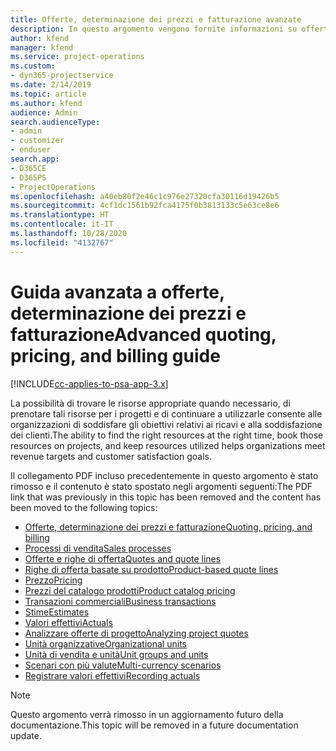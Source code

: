 ```yaml
---
title: Offerte, determinazione dei prezzi e fatturazione avanzate
description: In questo argomento vengono fornite informazioni su offerte, fatturazione e determinazione dei prezzi in Project Service Automation.
author: kfend
manager: kfend
ms.service: project-operations
ms.custom:
- dyn365-projectservice
ms.date: 2/14/2019
ms.topic: article
ms.author: kfend
audience: Admin
search.audienceType:
- admin
- customizer
- enduser
search.app:
- D365CE
- D365PS
- ProjectOperations
ms.openlocfilehash: a40eb80f2e46c1c976e27320cfa30116d19426b5
ms.sourcegitcommit: 4cf1dc1561b92fca4175f0b3813133c5e63ce8e6
ms.translationtype: HT
ms.contentlocale: it-IT
ms.lasthandoff: 10/28/2020
ms.locfileid: "4132767"
---
```

# <a name="advanced-quoting-pricing-and-billing-guide"></a><span data-ttu-id="b39a0-103">Guida avanzata a offerte, determinazione dei prezzi e fatturazione</span><span class="sxs-lookup"><span data-stu-id="b39a0-103">Advanced quoting, pricing, and billing guide</span></span>

[!INCLUDE[cc-applies-to-psa-app-3.x](../../includes/cc-applies-to-psa-app-3x.md)]

<span data-ttu-id="b39a0-104">La possibilità di trovare le risorse appropriate quando necessario, di prenotare tali risorse per i progetti e di continuare a utilizzarle consente alle organizzazioni di soddisfare gli obiettivi relativi ai ricavi e alla soddisfazione dei clienti.</span><span class="sxs-lookup"><span data-stu-id="b39a0-104">The ability to find the right resources at the right time, book those resources on projects, and keep resources utilized helps organizations meet revenue targets and customer satisfaction goals.</span></span> 

<span data-ttu-id="b39a0-105">Il collegamento PDF incluso precedentemente in questo argomento è stato rimosso e il contenuto è stato spostato negli argomenti seguenti:</span><span class="sxs-lookup"><span data-stu-id="b39a0-105">The PDF link that was previously in this topic has been removed and the content has been moved to the following topics:</span></span>

- [<span data-ttu-id="b39a0-106">Offerte, determinazione dei prezzi e fatturazione</span><span class="sxs-lookup"><span data-stu-id="b39a0-106">Quoting, pricing, and billing</span></span>](../quote-bill-price.md)
- [<span data-ttu-id="b39a0-107">Processi di vendita</span><span class="sxs-lookup"><span data-stu-id="b39a0-107">Sales processes</span></span>](../basic-sales-process.md)
- [<span data-ttu-id="b39a0-108">Offerte e righe di offerta</span><span class="sxs-lookup"><span data-stu-id="b39a0-108">Quotes and quote lines</span></span>](../basic-quote-lines.md)
- [<span data-ttu-id="b39a0-109">Righe di offerta basate su prodotto</span><span class="sxs-lookup"><span data-stu-id="b39a0-109">Product-based quote lines</span></span>](../product-based-quote-lines.md)
- [<span data-ttu-id="b39a0-110">Prezzo</span><span class="sxs-lookup"><span data-stu-id="b39a0-110">Pricing</span></span>](../basic-pricing.md)
- [<span data-ttu-id="b39a0-111">Prezzi del catalogo prodotti</span><span class="sxs-lookup"><span data-stu-id="b39a0-111">Product catalog pricing</span></span>](../product-catalog-pricing.md)
- [<span data-ttu-id="b39a0-112">Transazioni commerciali</span><span class="sxs-lookup"><span data-stu-id="b39a0-112">Business transactions</span></span>](../basic-business-transactions.md)
- [<span data-ttu-id="b39a0-113">Stime</span><span class="sxs-lookup"><span data-stu-id="b39a0-113">Estimates</span></span>](../estimates.md)
- [<span data-ttu-id="b39a0-114">Valori effettivi</span><span class="sxs-lookup"><span data-stu-id="b39a0-114">Actuals</span></span>](../actuals.md)
- [<span data-ttu-id="b39a0-115">Analizzare offerte di progetto</span><span class="sxs-lookup"><span data-stu-id="b39a0-115">Analyzing project quotes</span></span>](../basic-analyzing-quotes.md)
- [<span data-ttu-id="b39a0-116">Unità organizzative</span><span class="sxs-lookup"><span data-stu-id="b39a0-116">Organizational units</span></span>](../advanced-organizational.md)
- [<span data-ttu-id="b39a0-117">Unità di vendita e unità</span><span class="sxs-lookup"><span data-stu-id="b39a0-117">Unit groups and units</span></span>](../advanced-units.md)
- [<span data-ttu-id="b39a0-118">Scenari con più valute</span><span class="sxs-lookup"><span data-stu-id="b39a0-118">Multi-currency scenarios</span></span>](../advanced-currency.md)
- [<span data-ttu-id="b39a0-119">Registrare valori effettivi</span><span class="sxs-lookup"><span data-stu-id="b39a0-119">Recording actuals</span></span>](../advanced-actuals.md)

> [!NOTE]
> <span data-ttu-id="b39a0-120">Questo argomento verrà rimosso in un aggiornamento futuro della documentazione.</span><span class="sxs-lookup"><span data-stu-id="b39a0-120">This topic will be removed in a future documentation update.</span></span> 
